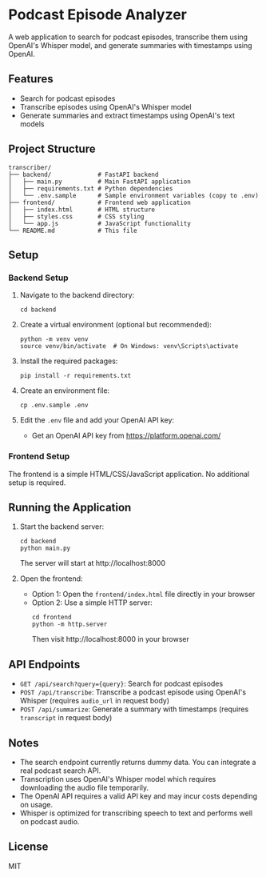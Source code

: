 # Podcast Episode Analyzer

A web application to search for podcast episodes, transcribe them using OpenAI's Whisper model, and generate summaries with timestamps using OpenAI.

## Features

- Search for podcast episodes
- Transcribe episodes using OpenAI's Whisper model
- Generate summaries and extract timestamps using OpenAI's text models

## Project Structure

```
transcriber/
├── backend/             # FastAPI backend
│   ├── main.py          # Main FastAPI application
│   ├── requirements.txt # Python dependencies
│   └── .env.sample      # Sample environment variables (copy to .env)
├── frontend/            # Frontend web application
│   ├── index.html       # HTML structure
│   ├── styles.css       # CSS styling
│   └── app.js           # JavaScript functionality
└── README.md            # This file
```

## Setup

### Backend Setup

1. Navigate to the backend directory:
   ```
   cd backend
   ```

2. Create a virtual environment (optional but recommended):
   ```
   python -m venv venv
   source venv/bin/activate  # On Windows: venv\Scripts\activate
   ```

3. Install the required packages:
   ```
   pip install -r requirements.txt
   ```

4. Create an environment file:
   ```
   cp .env.sample .env
   ```

5. Edit the `.env` file and add your OpenAI API key:
   - Get an OpenAI API key from https://platform.openai.com/

### Frontend Setup

The frontend is a simple HTML/CSS/JavaScript application. No additional setup is required.

## Running the Application

1. Start the backend server:
   ```
   cd backend
   python main.py
   ```
   The server will start at http://localhost:8000

2. Open the frontend:
   - Option 1: Open the `frontend/index.html` file directly in your browser
   - Option 2: Use a simple HTTP server:
     ```
     cd frontend
     python -m http.server
     ```
     Then visit http://localhost:8000 in your browser

## API Endpoints

- `GET /api/search?query={query}`: Search for podcast episodes
- `POST /api/transcribe`: Transcribe a podcast episode using OpenAI's Whisper (requires `audio_url` in request body)
- `POST /api/summarize`: Generate a summary with timestamps (requires `transcript` in request body)

## Notes

- The search endpoint currently returns dummy data. You can integrate a real podcast search API.
- Transcription uses OpenAI's Whisper model which requires downloading the audio file temporarily.
- The OpenAI API requires a valid API key and may incur costs depending on usage.
- Whisper is optimized for transcribing speech to text and performs well on podcast audio.

## License

MIT 
